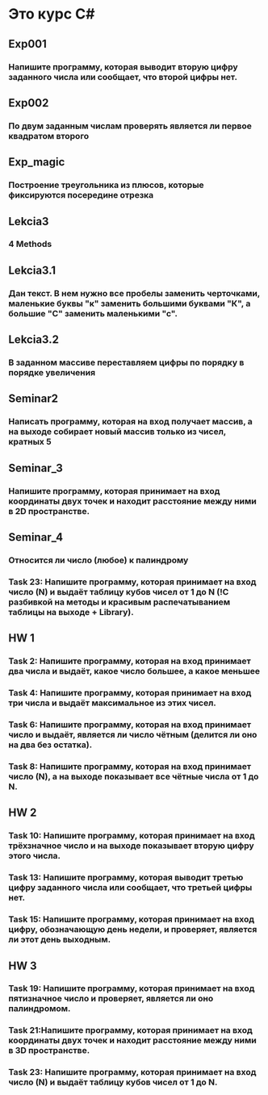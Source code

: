 # Это курс С#

## Exp001

### Напишите программу, которая выводит вторую цифру заданного числа или сообщает, что второй цифры нет.

## Exp002

### По двум заданным числам проверять является ли первое квадратом второго

## Exp_magic

### Построение треугольника из плюсов, которые фиксируются посередине отрезка

## Lekcia3

### 4 Methods

## Lekcia3.1

### Дан текст. В нем нужно все пробелы заменить черточками, маленькие буквы "к" заменить большими буквами "К", а большие "С" заменить маленькими "с".

## Lekcia3.2

### В заданном массиве переставляем цифры по порядку в порядке увеличения

## Seminar2

### Написать программу, которая на вход получает массив, а на выходе собирает новый массив только из чисел, кратных 5

## Seminar_3 

### Напишите программу, которая принимает на вход координаты двух точек и находит расстояние между ними в 2D пространстве.

## Seminar_4 

### Относится ли число (любое) к палиндрому

### Task 23: Напишите программу, которая принимает на вход число (N) и выдаёт таблицу кубов чисел от 1 до N (!С разбивкой на методы и красивым распечатыванием таблицы на выходе + Library).


## HW 1 

### Task 2: Напишите программу, которая на вход принимает два числа и выдаёт, какое число большее, а какое меньшее

### Task 4: Напишите программу, которая принимает на вход три числа и выдаёт максимальное из этих чисел.

### Task 6: Напишите программу, которая на вход принимает число и выдаёт, является ли число чётным (делится ли оно на два без остатка).

### Task 8: Напишите программу, которая на вход принимает число (N), а на выходе показывает все чётные числа от 1 до N.

## HW 2 

### Task 10: Напишите программу, которая принимает на вход трёхзначное число и на выходе показывает вторую цифру этого числа.

### Task 13: Напишите программу, которая выводит третью цифру заданного числа или сообщает, что третьей цифры нет.

### Task 15: Напишите программу, которая принимает на вход цифру, обозначающую день недели, и проверяет, является ли этот день выходным.


## HW 3 

### Task 19: Напишите программу, которая принимает на вход пятизначное число и проверяет, является ли оно палиндромом.

### Task 21:Напишите программу, которая принимает на вход координаты двух точек и находит расстояние между ними в 3D пространстве.

### Task 23: Напишите программу, которая принимает на вход число (N) и выдаёт таблицу кубов чисел от 1 до N.